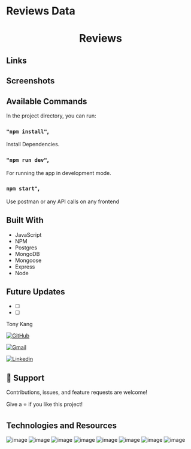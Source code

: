 # Reviews Data
<h1 align="center">Reviews</h1>

## Links

## Screenshots

## Available Commands

In the project directory, you can run:

### `"npm install"`,

Install Dependencies.

### `"npm run dev"`,

For running the app in development mode.

### `npm start"`,

Use postman or any API calls on any frontend


## Built With

- JavaScript
- NPM
- Postgres
- MongoDB
- Mongoose
- Express
- Node

## Future Updates

- [ ] 
- [ ] 

Tony Kang

[![GitHub](https://img.shields.io/badge/github-%23121011.svg?style=for-the-badge&logo=github&logoColor=white)](https://github.com/selis9)

[![Gmail](https://img.shields.io/badge/Gmail-D14836?style=for-the-badge&logo=gmail&logoColor=white)](mailto:tony.andrew.kang@gmail.com)

[![Linkedin](https://img.shields.io/badge/linkedin-%230077B5.svg?style=for-the-badge&logo=linkedin&logoColor=white)](https://www.linkedin.com/in/tkang89/)

## 🤝 Support

Contributions, issues, and feature requests are welcome!

Give a ⭐️ if you like this project!

## Technologies and Resources
![image]( https://img.shields.io/badge/npm-CB3837?style=for-the-badge&logo=npm&logoColor=white )
![image]( https://img.shields.io/badge/Postman-FF6C37?style=for-the-badge&logo=Postman&logoColor=white )
![image]( https://img.shields.io/badge/Git-F05032?style=for-the-badge&logo=git&logoColor=white )
![image]( https://img.shields.io/badge/Google_chrome-4285F4?style=for-the-badge&logo=Google-chrome&logoColor=white )
![image]( https://img.shields.io/badge/Trello-%23026AA7.svg?style=for-the-badge&logo=Trello&logoColor=white )
![image]( https://img.shields.io/badge/VisualStudioCode-0078d7.svg?style=for-the-badge&logo=visual-studio-code&logoColor=white )
![image]( https://img.shields.io/badge/javascript-%23323330.svg?style=for-the-badge&logo=javascript&logoColor=%23F7DF1E )
![image]( https://img.shields.io/badge/ESLint-4B3263?style=for-the-badge&logo=eslint&logoColor=white )



